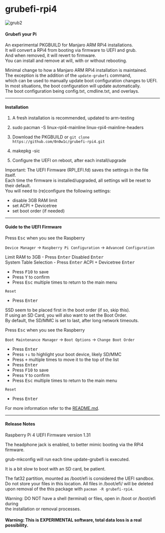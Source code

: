 # grubefi-rpi4
![grub2](https://user-images.githubusercontent.com/47831850/134357018-3530c95c-e774-45e7-af97-f830882b6a62.jpg)
#### Grubefi your Pi ####

An experimental PKGBUILD for Manjaro ARM RPi4 installations. \
It will convert a RPi4 from booting via firmware to UEFI and grub. \
And when removed, it will revert to firmware. \
You can install and remove at will, with or without rebooting.
 
Minimal change to how a Manjaro ARM RPi4 installation is maintained. \
The exception is the addition of the `update-grubefi` command, \
which can be used to manually update boot configuration changes to UEFI. \
In most situations, the boot configuration will update automatically. \
The boot configuration being config.txt, cmdline.txt, and overlays.

- - - -
#### Installation ####

1) A fresh installation is recommended, updated to arm-testing
 
2) sudo pacman -S linux-rpi4-mainline linux-rpi4-mainline-headers
 
3) Download the PKGBUILD or `git clone https://github.com/0n0w1c/grubefi-rpi4.git`
 
4) makepkg -sic
 
5) Configure the UEFI on reboot, after each install/upgrade

Important: The UEFI Firmware (RPI_EFI.fd) saves the settings in the file itself. \
Each time the firmware is installed/upgraded, all settings will be reset to their default. \
You will need to (re)configure the following settings:
  - disable 3GB RAM limit
  - set ACPI + Devicetree
  - set boot order (if needed)

- - - -
#### Guide to the UEFI Firmware ####
Press <kbd>Esc</kbd> when you see the Raspberry

`Device Manager` → `Raspberry Pi Configuration` → `Advanced Configuration`

Limit RAM to 3GB - Press <kbd>Enter</kbd> Disabled <kbd>Enter</kbd> \
System Table Selection - Press <kbd>Enter</kbd> ACPI + Devicetree <kbd>Enter</kbd>
 - Press <kbd>F10</kbd> to save
 - Press <kbd>Y</kbd> to confirm
 - Press <kbd>Esc</kbd> multiple times to return to the main menu

`Reset`
 - Press <kbd>Enter</kbd>

SSD seem to be placed first in the boot order (if so, skip this). \
If using an SD Card, you will also want to set the Boot Order. \
By default, the SD/MMC is set to last, after long network timeouts.
   
Press <kbd>Esc</kbd> when you see the Raspberry

 `Boot Maintenance Manager` → `Boot Options` → `Change Boot Order`
 - Press <kbd>Enter</kbd>
 - Press <kbd>↑</kbd><kbd>↓</kbd> to highlight your boot device, likely SD/MMC
 - Press <kbd>+</kbd> multiple times to move it to the top of the list
 - Press <kbd>Enter</kbd>
 - Press <kbd>F10</kbd> to save
 - Press <kbd>Y</kbd> to confirm
 - Press <kbd>Esc</kbd> multiple times to return to the main menu

`Reset`
   - Press <kbd>Enter</kbd>

For more information refer to the [README.md](https://github.com/pftf/RPi4/blob/master/Readme.md "RPi4 UEFI").

- - - -
#### Release Notes ####
Raspberry Pi 4 UEFI Firmware version 1.31

The headphone jack is enabled, to better mimic booting via the RPi4 firmware.

grub-mkconfig will run each time update-grubefi is executed.

It is a bit slow to boot with an SD card, be patient.

The fat32 partition, mounted as /boot/efi is considered the UEFI sandbox. \
Do not store your files in this location. All files in /boot/efi/ will be deleted \
upon removal of the this package with `pacman -R grubefi-rpi4`.

Warning: DO NOT have a shell (terminal) or files, open in /boot or /boot/efi during \
the installation or removal processes.

#### Warning: This is EXPERIMENTAL software, total data loss is a real possibility. ####
